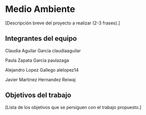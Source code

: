 # Medio Ambiente

[Descripción breve del proyecto a realizar (2-3 frases).]

## Integrantes del equipo
Claudia Aguilar Garcia
 claudiaaguilar

Paula Zapata Garcia
 paulazaga

Alejandro Lopez Gallego
alelopez14

Javier Martinez Hernandez
Reiwaj

## Objetivos del trabajo

[Lista de los objetivos que se persiguen con el trabajo propuesto.]
